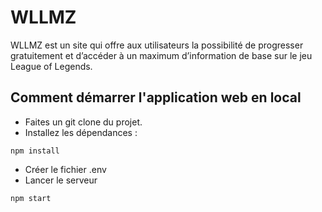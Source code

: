 # WLLMZ

WLLMZ est un site qui offre aux utilisateurs la possibilité de progresser gratuitement et d’accéder à un maximum d’information de base sur le jeu League of Legends.

## Comment démarrer l'application web en local
- Faites un git clone du projet.
- Installez les dépendances :

```
npm install
```
- Créer le fichier .env
- Lancer le serveur
```
npm start 
```